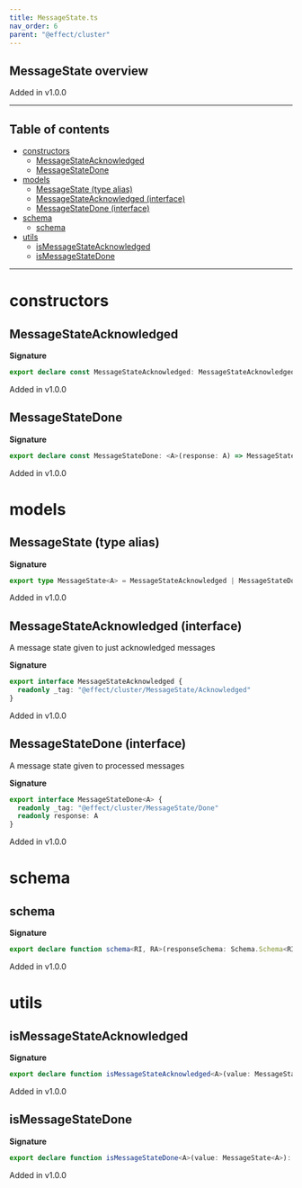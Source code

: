 ```yaml
---
title: MessageState.ts
nav_order: 6
parent: "@effect/cluster"
---
```


## MessageState overview

Added in v1.0.0

---

<h2 class="text-delta">Table of contents</h2>

- [constructors](#constructors)
  - [MessageStateAcknowledged](#messagestateacknowledged)
  - [MessageStateDone](#messagestatedone)
- [models](#models)
  - [MessageState (type alias)](#messagestate-type-alias)
  - [MessageStateAcknowledged (interface)](#messagestateacknowledged-interface)
  - [MessageStateDone (interface)](#messagestatedone-interface)
- [schema](#schema)
  - [schema](#schema-1)
- [utils](#utils)
  - [isMessageStateAcknowledged](#ismessagestateacknowledged)
  - [isMessageStateDone](#ismessagestatedone)

---

# constructors

## MessageStateAcknowledged

**Signature**

```ts
export declare const MessageStateAcknowledged: MessageStateAcknowledged
```

Added in v1.0.0

## MessageStateDone

**Signature**

```ts
export declare const MessageStateDone: <A>(response: A) => MessageStateDone<A>
```

Added in v1.0.0

# models

## MessageState (type alias)

**Signature**

```ts
export type MessageState<A> = MessageStateAcknowledged | MessageStateDone<A>
```

Added in v1.0.0

## MessageStateAcknowledged (interface)

A message state given to just acknowledged messages

**Signature**

```ts
export interface MessageStateAcknowledged {
  readonly _tag: "@effect/cluster/MessageState/Acknowledged"
}
```

Added in v1.0.0

## MessageStateDone (interface)

A message state given to processed messages

**Signature**

```ts
export interface MessageStateDone<A> {
  readonly _tag: "@effect/cluster/MessageState/Done"
  readonly response: A
}
```

Added in v1.0.0

# schema

## schema

**Signature**

```ts
export declare function schema<RI, RA>(responseSchema: Schema.Schema<RI, RA>)
```

Added in v1.0.0

# utils

## isMessageStateAcknowledged

**Signature**

```ts
export declare function isMessageStateAcknowledged<A>(value: MessageState<A>): value is MessageStateDone<A>
```

Added in v1.0.0

## isMessageStateDone

**Signature**

```ts
export declare function isMessageStateDone<A>(value: MessageState<A>): value is MessageStateDone<A>
```

Added in v1.0.0
